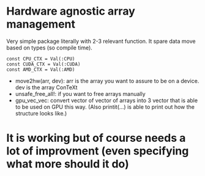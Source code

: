 # Hardware agnostic array management
Very simple package literally with 2-3 relevant function. 
It spare data move based on types (so compile time). 

```
const CPU_CTX = Val(:CPU)
const CUDA_CTX = Val(:CUDA)
const AMD_CTX = Val(:AMD)
```

- move2hw(arr, dev): arr is the array you want to assure to be on a device. dev is the array ConTeXt 
- unsafe_free_all!: if you want to free arrays manually
- gpu_vec_vec:  convert vector of vector of arrays into 3 vector that is able to be used on GPU this way. (Also printit(...) is able to print out how the structure looks like.)

# It is working but of course needs a lot of improvment (even specifying what more should it do)


